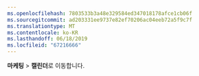 ```yaml
---
ms.openlocfilehash: 7803533b3a48e329584ed347018178afce1cb06f
ms.sourcegitcommit: ad203331ee9737e82ef70206ac04eeb72a5f9c7f
ms.translationtype: MT
ms.contentlocale: ko-KR
ms.lasthandoff: 06/18/2019
ms.locfileid: "67216666"
---
```

**마케팅** > **캘린더**로 이동합니다.